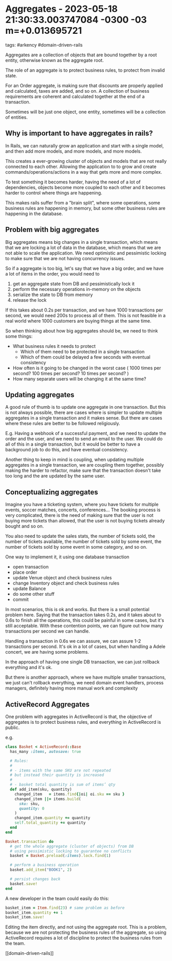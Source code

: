 # Aggregates - 2023-05-18 21:30:33.003747084 -0300 -03 m=+0.013695721

tags: #arkency #domain-driven-rails

Aggregates are a collection of objects that are bound together by a root entity,
otherwise known as the aggregate root.

The role of an aggregate is to protect business rules, to protect from invalid state.

For an Order aggregate, is making sure that discounts are properly applied and calculated, taxes are added, and so on.
A collection of business requirements are coherent and calculated together at the end of a transaction.

Sometimes will be just one object, one entity, sometimes will be a collection of entities.

## Why is important to have aggregates in rails?

In Rails, we can naturally grow an application and start with a single model, and then add more models, and more models, and more models.

This creates a ever-growing cluster of objects and models that are not really connected to each other.
Allowing the application to to grow and create commands/operations/actions in a way that gets more and more complex.

To test something it becomes harder, having the need of a lot of dependencies, objects become more coupled to each other and
it becomes harder to control where things are happening.

This makes rails suffer from a "brain split", where some operations, some business rules are happening in memory,
but some other business rules are happening in the database.

## Problem with big aggregates

Big aggregates means big changes in a single transaction, which means that we are locking a lot of data in the database,
which means that we are not able to scale the application. We need optimistic and pessimistic locking to make sure that
we are not having concurrency issues.

So if a aggregate is too big, let's say that we have a big order, and we have a lot of items in the order,
you would need to

1.  get an aggregate state from DB and pessimistically lock it
2.  perform the necessary operations in-memory on the objects
3.  serialize the state to DB from memory
4.  release the lock

If this takes about 0.2s per transaction, and we have 1000 transactions per second, we would need 200s to process all of them.
This is not feasible in a real world where 1000 customers are buying things at the same time.

So when thinking about how big aggregates should be, we need to think some things:

- What business rules it needs to protect
  - Which of them need to be protected in a single transaction
  - Which of them could be delayed a few seconds with eventual consistency
- How often is it going to be changed in the worst case ( 1000 times per second? 100 times per second? 10 times per second? )
- How many separate users will be changing it at the same time?

## Updating aggregates

A good rule of thumb is to update one aggregate in one transaction. But this is not always possible, there are cases where
is simpler to update multiple aggregates in a single transaction and it makes sense. But there are cases where
these rules are better to be followed religiously.

E.g. Having a webhook of a successful payment, and we need to update the order and the user, and we need to send an email to the user.
We could do all of this in a single transaction, but it would be better to have a background job to do this, and have eventual consistency.

Another thing to keep in mind is coupling, when updating multiple aggregates in a single transaction, we are coupling them together,
possibly making the harder to refactor, make sure that the transaction doesn't take too long and the are updated by the same user.

## Conceptualizing aggregates

Imagine you have a ticketing system, where you have tickets for multiple events, soccer matches, concerts, conferences... The booking
process is very complicated, there is the need of making sure that the user is not buying more tickets than allowed, that the user
is not buying tickets already bought and so on.

You also need to update the sales stats, the number of tickets sold, the number of tickets available, the number of tickets sold by
some event, the number of tickets sold by some event in some category, and so on.

One way to implement it, it using one database transaction

- open transaction
- place order
- update Venue object and check business rules
- change Inventory object and check business rules
- update Balance
- do some other stuff
- commit

In most scenarios, this is ok and works. But there is a small potential problem here. Saying that the transaction
takes 0.2s, and it takes about to 0.6s to finish all the operations, this could be painful in some cases,
but it's still acceptable. With these contention points, we can figure out how many transactions per second we can handle.

Handling a transaction in 0.6s we can assure, we can assure 1-2 transactions per second. It's ok in a lot of cases, but
when handling a Adele concert, we are having some problems.

In the approach of having one single DB transaction, we can just rollback everything and it's ok.

But there is another approach, where we have multiple smaller transactions, we just can't rollback everything, we need
domain event handlers, process managers, definitely having more manual work and complexity

## ActiveRecord Aggregates

One problem with aggregates in ActiveRecord is that, the objective of aggregates is
to protect business rules, and everything in ActiveRecord is public.

e.g.

```ruby
class Basket < ActiveRecord::Base
  has_many :items, autosave: true

  # Rules:
  #
  # - items with the same SKU are not repeated
  # but instead their quantity is increased
  #
  # - basket total quantity is sum of items’ qty
  def add_item(sku, quantity)
    changed_item   = items.find{|oi| oi.sku == sku }
    changed_item ||= items.build(
      sku: sku,
      quantity: 0
    )
    changed_item.quantity += quantity
    self.total_quantity += quantity
  end
end

Basket.transaction do
  # get the whole aggregate (cluster of objects) from DB
  # using pessimistic locking to guarantee no conflicts
  basket = Basket.preload(:items).lock.find(1)

  # perform a business operation
  basket.add_item("BOOK1", 2)

  # persist changes back
  basket.save!
end
```

A new developer in the team could easily do this:

```ruby
basket_item = Item.find(23) # same problem as before
basket_item.quantity += 1
basket_item.save!
```

Editing the item directly, and not using the aggregate root. This is a problem, because we are not protecting the business rules
of the aggregate, so using ActiveRecord requires a lot of discipline to protect the business rules from the team.

[[domain-driven-rails]]
